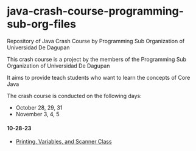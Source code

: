 # java-crash-course-programming-sub-org-files
Repository of Java Crash Course by Programming Sub Organization of Universidad De Dagupan

This crash course is a project by the members of the Programming Sub Organization of Universidad De Dagupan

It aims to provide teach students who want to learn the concepts of Core Java

The crash course is conducted on the following days: 
- October 28, 29, 31 
- November 3, 4, 5

#### 10-28-23
- [Printing, Variables, and Scanner Class](10-28-23/)
